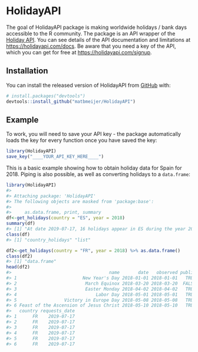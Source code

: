 
<!-- README.md is generated from README.Rmd. Please edit that file -->

# HolidayAPI

<!-- badges: start -->

<!-- badges: end -->

The goal of HolidayAPI package is making worldwide holidays / bank days
accessible to the R community. The package is an API wrapper of the
[Holiday API](https://holidayapi.com/). You can see details of the API
documentation and limitations at <https://holidayapi.com/docs>. Be aware
that you need a key of the API, which you can get for free at
<https://holidayapi.com/signup>.

## Installation

You can install the released version of HolidayAPI from
[GitHub](https://github.com/) with:

``` r
# install.packages("devtools")
devtools::install_github("matbmeijer/HolidayAPI")
```

## Example

To work, you will need to save your API key - the package automatically
loads the key for every function once you have saved the key:

``` r
library(HolidayAPI)
save_key("____YOUR_API_KEY_HERE____")
```

This is a basic example showing how to obtain holiday data for Spain for
2018. Piping is also possible, as well as converting holidays to a
`data.frame`:

``` r
library(HolidayAPI)
#> 
#> Attaching package: 'HolidayAPI'
#> The following objects are masked from 'package:base':
#> 
#>     as.data.frame, print, summary
df<-get_holidays(country = "ES", year = 2018)
summary(df)
#> [1] "At date 2019-07-17, 16 holidays appear in ES during the year 2018, from which 10 are public."
class(df)
#> [1] "country_holidays" "list"

df2<-get_holidays(country = "FR", year = 2018) %>% as.data.frame()
class(df2)
#> [1] "data.frame"
head(df2)
#>                                     name       date   observed public
#> 1                         New Year's Day 2018-01-01 2018-01-01   TRUE
#> 2                          March Equinox 2018-03-20 2018-03-20  FALSE
#> 3                          Easter Monday 2018-04-02 2018-04-02   TRUE
#> 4                              Labor Day 2018-05-01 2018-05-01   TRUE
#> 5                  Victory in Europe Day 2018-05-08 2018-05-08   TRUE
#> 6 Feast of the Ascension of Jesus Christ 2018-05-10 2018-05-10   TRUE
#>   country requests_date
#> 1      FR    2019-07-17
#> 2      FR    2019-07-17
#> 3      FR    2019-07-17
#> 4      FR    2019-07-17
#> 5      FR    2019-07-17
#> 6      FR    2019-07-17
```
